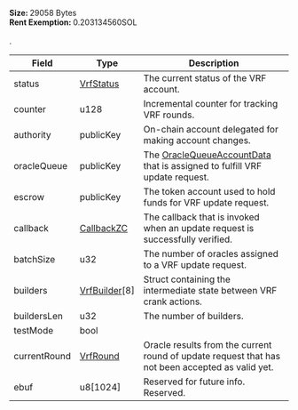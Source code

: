 <b>Size: </b>29058 Bytes<br /><b>Rent Exemption: </b>0.203134560SOL<br /><br />.

| Field        | Type                                          | Description                                                                                                               |
| ------------ | --------------------------------------------- | ------------------------------------------------------------------------------------------------------------------------- |
| status       | [VrfStatus](/solana/idl/types/vrfstatus)      | The current status of the VRF account.                                                                                    |
| counter      | u128                                          | Incremental counter for tracking VRF rounds.                                                                              |
| authority    | publicKey                                     | On-chain account delegated for making account changes.                                                                    |
| oracleQueue  | publicKey                                     | The [OracleQueueAccountData](/solana/idl/accounts/oraclequeueaccountdata) that is assigned to fulfill VRF update request. |
| escrow       | publicKey                                     | The token account used to hold funds for VRF update request.                                                              |
| callback     | [CallbackZC](/solana/idl/types/callbackzc)    | The callback that is invoked when an update request is successfully verified.                                             |
| batchSize    | u32                                           | The number of oracles assigned to a VRF update request.                                                                   |
| builders     | [VrfBuilder](/solana/idl/types/vrfbuilder)[8] | Struct containing the intermediate state between VRF crank actions.                                                       |
| buildersLen  | u32                                           | The number of builders.                                                                                                   |
| testMode     | bool                                          |                                                                                                                           |
| currentRound | [VrfRound](/solana/idl/types/vrfround)        | Oracle results from the current round of update request that has not been accepted as valid yet.                          |
| ebuf         | u8[1024]                                      | Reserved for future info. Reserved.                                                                                       |
